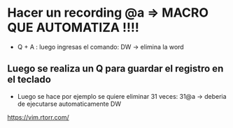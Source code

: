 # Hacer un recording @a => MACRO QUE AUTOMATIZA !!!!
- Q + A : luego ingresas el comando: DW -> elimina la word
## Luego se realiza un Q para guardar el registro en el teclado
- Luego se hace por ejemplo se quiere eliminar 31 veces: 31@a -> deberia de ejecutarse automaticamente DW 

https://vim.rtorr.com/